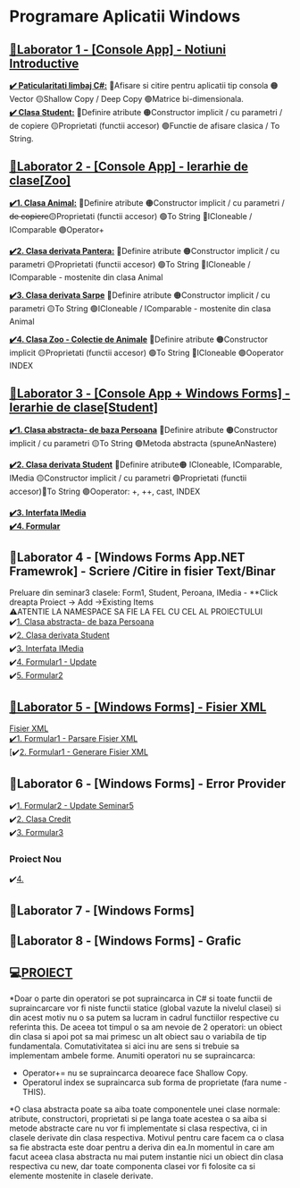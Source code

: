 # Programare Aplicatii Windows 
## [📗Laborator 1 - [Console App] - Notiuni Introductive](https://github.com/Adriana-Giol/Programare-Aplicatii-Windows/blob/main/3.%20README/1.%20Laborator1%20-%20Notiuni%20Introductive.md)
**[✔️ Paticularitati limbaj C#:](https://github.com/Adriana-Giol/Programare-Aplicatii-Windows/blob/main/3.%20README/Particularitatile%20limbajului%20C%23.md)** 🔴Afisare si citire pentru aplicatii tip consola 🟠Vector 🟡Shallow Copy / Deep Copy 🟢Matrice bi-dimensionala.</br>
**[✔️ Clasa Student:](https://github.com/Adriana-Giol/Programare-Aplicatii-Windows/blob/main/3.%20README/Clasa%20Student.md)** 🔴Definire atribute 🟠Constructor implicit / cu parametri / de copiere 🟡Proprietati (functii accesor) 🟢Functie de afisare clasica / To String.</br>
 

## [📗Laborator 2 - [Console App] - Ierarhie de clase[Zoo]](https://github.com/Adriana-Giol/Programare-Aplicatii-Windows/blob/main/3.%20README/2.%20Laborator2%20-%20Ierarhie%20de%20clase%5BZoo%5D.md)

  **[✔️1. Clasa Animal:](https://github.com/Adriana-Giol/Programare-Aplicatii-Windows/blob/main/3.%20README/Clasa%20de%20baza%20Animal.md)** 🔴Definire atribute 🟠Constructor implicit / cu parametri / ~~de copiere~~🟡Proprietati (functii accesor) 🟢To String 🔵ICloneable / IComparable 🟣Operator+

  **[✔️2. Clasa derivata Pantera:](https://github.com/Adriana-Giol/Programare-Aplicatii-Windows/blob/main/3.%20README/Clasa%20derivata%20Pantera.md)** 🔴Definire atribute 🟠Constructor implicit / cu parametri 🟡Proprietati (functii accesor) 🟢To String 🔵ICloneable / IComparable - mostenite din clasa Animal

  **[✔️3. Clasa derivata Sarpe](https://github.com/Adriana-Giol/Programare-Aplicatii-Windows/blob/main/3.%20README/Clasa%20derivata%20Sarpe.md)** 🔴Definire atribute 🟠Constructor implicit / cu parametri 🟡To String 🟢ICloneable / IComparable - mostenite din clasa Animal

  **[✔️4. Clasa Zoo - Colectie de Animale](https://github.com/Adriana-Giol/Programare-Aplicatii-Windows/blob/main/3.%20README/Clasa%20Zoo.md)** 🔴Definire atribute 🟠Constructor implicit 🟡Proprietati (functii accesor) 🟢To String 🔵ICloneable 🟣Ooperator INDEX
   
  ## [📗Laborator 3 - [Console App + Windows Forms] - Ierarhie de clase[Student]](https://github.com/Adriana-Giol/Programare-Aplicatii-Windows/blob/main/3.%20README/3.%20Laborator3%20-%20Ierarhie%20de%20clase%5BStudent%5D.md)
   
  **[✔️1. Clasa abstracta- de baza Persoana](https://github.com/Adriana-Giol/Programare-Aplicatii-Windows/blob/main/3.%20README/Clasa%20abstracta%20-%20de%20baza%20Persoana.md)** 🔴Definire atribute 🟠Constructor implicit / cu parametri 🟡To String 🟢Metoda abstracta (spuneAnNastere)
 
  **[✔️2. Clasa derivata Student](https://github.com/Adriana-Giol/Programare-Aplicatii-Windows/blob/main/3.%20README/Clasa%20derivata%20Student.md)** 🔴Definire atribute🟠 ICloneable, IComparable, IMedia 🟡Constructor implicit / cu parametri 🟢Proprietati (functii accesor)🔵To String 🟣Ooperator: +, ++, cast, INDEX
   
  **[✔️3. Interfata IMedia](https://github.com/Adriana-Giol/Programare-Aplicatii-Windows/blob/main/3.%20README/Interfata%20IMedia.md)**</br>
  **[✔️4. Formular](https://github.com/Adriana-Giol/Programare-Aplicatii-Windows/blob/main/3.%20README/S3.Formular.md)**
  
## 📗Laborator 4 - [Windows Forms App.NET Framewrok] - Scriere /Citire in fisier Text/Binar
  
  Preluare din seminar3 clasele: Form1, Student, Peroana, IMedia - **Click dreapta Proiect -> Add ->Existing Items</br>
  ⚠️ATENTIE LA NAMESPACE SA FIE LA FEL CU CEL AL PROIECTULUI</br>
  ✔️[1. Clasa abstracta- de baza Persoana](https://github.com/Adriana-Giol/Programare-Aplicatii-Windows/blob/main/3.%20README/Clasa%20abstracta%20-%20de%20baza%20Persoana.md)</br>
  ✔️[2. Clasa derivata Student](https://github.com/Adriana-Giol/Programare-Aplicatii-Windows/blob/main/3.%20README/Clasa%20derivata%20Student.md)</br>
  ✔️[3. Interfata IMedia](https://github.com/Adriana-Giol/Programare-Aplicatii-Windows/blob/main/3.%20README/Interfata%20IMedia.md)</br>
  ✔️[4. Formular1 - Update](https://github.com/Adriana-Giol/Programare-Aplicatii-Windows/blob/main/3.%20README/S4.Formular1.md)</br>
  ✔️[5. Formular2](https://github.com/Adriana-Giol/Programare-Aplicatii-Windows/blob/main/3.%20README/S4.Formular2.md)</br>
  
## [📗Laborator 5 - [Windows Forms] - Fisier XML](https://github.com/Adriana-Giol/Programare-Aplicatii-Windows/blob/main/3.%20README/5.%20%20Laborator%205%20-%20Fisier%20XML.md)
  
  [Fisier XML](https://bnro.ro/nbrfxrates.xml)</br>
  [✔️1. Formular1 - Parsare Fisier XML](https://github.com/Adriana-Giol/Programare-Aplicatii-Windows/blob/main/3.%20README/5.%20Laborator5%20-%20Parsare%20Fisier%20XML.md)</br>
  [✔️[2. Formular1 - Generare Fisier XML](https://github.com/Adriana-Giol/Programare-Aplicatii-Windows/blob/main/3.%20README/5.%20Laborator5%20-%20Generare%20Fisier%20XML.md)</br>
      
## 📒Laborator 6 - [Windows Forms] - Error Provider
  
  ✔️[1. Formular2 - Update Seminar5](https://github.com/Adriana-Giol/Programare-Aplicatii-Windows/blob/main/3.%20README/S6.Formular2.md)</br>
  ✔️[2. Clasa Credit](https://github.com/Adriana-Giol/Programare-Aplicatii-Windows/blob/main/3.%20README/S6.Clasa%20Credit.md)</br>
  ✔️[3. Formular3 ](https://github.com/Adriana-Giol/Programare-Aplicatii-Windows/blob/main/3.%20README/S6.Formular3.md)</br>
  
  ### Proiect Nou
  ✔️[4. ]()
  
## 📕Laborator 7 - [Windows Forms]
   
## 📕Laborator 8 - [Windows Forms] - Grafic
   
   </p>
   </details>
  
  
## 💻[PROIECT](https://github.com/Adriana-Giol/Programare-Aplicatii-Windows/blob/main/3.%20README/Proiect.md)
    
  *Doar o parte din operatori se pot supraincarca in C#  si toate functii de supraincarcare vor fi niste functii statice (global vazute la nivelul clasei) si din acest motiv nu o sa putem sa lucram in cadrul functiilor respective cu referinta this. De aceea tot timpul o sa am nevoie de 2 operatori: un obiect din clasa si apoi pot sa mai primesc un alt obiect sau o variabila de tip fundamentala. Comutativitatea si aici inu are sens si trebuie sa implementam ambele forme.
  Anumiti operatori nu se supraincarca:
   - Operator+= nu se supraincarca deoarece face Shallow Copy.
   - Operatorul index se supraincarca sub forma de proprietate (fara nume - THIS).

*O clasa abstracta poate sa aiba toate componentele unei clase normale: atribute, constructori, proprietati si pe langa toate acestea o sa aiba si metode abstracte care nu vor fi implementate si clasa respectiva, ci in clasele derivate din clasa respectiva. Motivul pentru care facem ca o clasa sa fie  abstracta este doar pentru a deriva din ea.In momentul in care am facut aceea clasa abstracta nu mai putem instantie nici un obiect din clasa respectiva cu new, dar toate componenta clasei vor fi folosite ca si elemente mostenite in clasele derivate.



  
